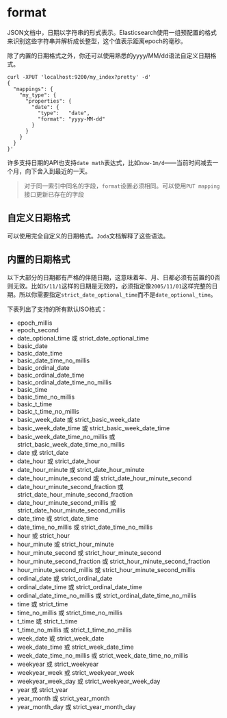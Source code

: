 # format

JSON文档中，日期以字符串的形式表示。Elasticsearch使用一组预配置的格式来识别这些字符串并解析成长整型，这个值表示距离epoch的毫秒。

除了内置的日期格式之外，你还可以使用熟悉的yyyy/MM/dd语法自定义日期格式。

```
curl -XPUT 'localhost:9200/my_index?pretty' -d'
{
  "mappings": {
    "my_type": {
      "properties": {
        "date": {
          "type":   "date",
          "format": "yyyy-MM-dd"
        }
      }
    }
  }
}'
```

许多支持日期的API也支持`date math`表达式，比如`now-1m/d`——当前时间减去一个月，向下舍入到最近的一天。

> 对于同一索引中同名的字段，`format`设置必须相同。可以使用`PUT mapping`接口更新已存在的字段

## 自定义日期格式

可以使用完全自定义的日期格式。`Joda`文档解释了这些语法。

## 内置的日期格式

以下大部分的日期都有严格的伴随日期，这意味着年、月、日都必须有前置的0否则无效。比如`5/11/1`这样的日期是无效的，必须指定像`2005/11/01`这样完整的日期。所以你需要指定`strict_date_optional_time`而不是`date_optional_time`。

下表列出了支持的所有默认ISO格式：

- epoch_millis
- epoch_second
- date_optional_time 或 strict_date_optional_time
- basic_date
- basic_date_time
- basic_date_time_no_millis
- basic_ordinal_date
- basic_ordinal_date_time
- basic_ordinal_date_time_no_millis
- basic_time
- basic_time_no_millis
- basic_t_time
- basic_t_time_no_millis
- basic_week_date 或 strict_basic_week_date
- basic_week_date_time 或 strict_basic_week_date_time
- basic_week_date_time_no_millis 或 strict_basic_week_date_time_no_millis
- date 或 strict_date
- date_hour 或 strict_date_hour
- date_hour_minute 或 strict_date_hour_minute
- date_hour_minute_second 或 strict_date_hour_minute_second
- date_hour_minute_second_fraction 或 strict_date_hour_minute_second_fraction
- date_hour_minute_second_millis 或 strict_date_hour_minute_second_millis
- date_time 或 strict_date_time
- date_time_no_millis 或 strict_date_time_no_millis
- hour 或 strict_hour
- hour_minute 或 strict_hour_minute
- hour_minute_second 或 strict_hour_minute_second
- hour_minute_second_fraction 或 strict_hour_minute_second_fraction
- hour_minute_second_millis 或 strict_hour_minute_second_millis
- ordinal_date 或 strict_ordinal_date
- ordinal_date_time 或 strict_ordinal_date_time
- ordinal_date_time_no_millis 或 strict_ordinal_date_time_no_millis
- time 或 strict_time
- time_no_millis 或 strict_time_no_millis
- t_time 或 strict_t_time
- t_time_no_millis 或 strict_t_time_no_millis
- week_date 或 strict_week_date
- week_date_time 或 strict_week_date_time
- week_date_time_no_millis 或 strict_week_date_time_no_millis
- weekyear 或 strict_weekyear
- weekyear_week 或 strict_weekyear_week
- weekyear_week_day 或 strict_weekyear_week_day
- year 或 strict_year
- year_month 或 strict_year_month
- year_month_day 或 strict_year_month_day


